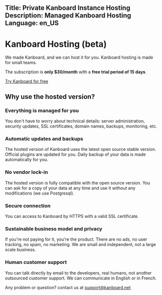 Title: Private Kanboard Instance Hosting
Description: Managed Kanboard Hosting
Language: en_US
---

Kanboard Hosting (beta)
================

We made Kanboard, and we can host it for you. Kanboard hosting is made for small teams.

The subscription is **only $30/month** with a **free trial period of 15 days**.

<p class="align-center">
    <a href="https://signup.kanboard.net/" class="btn btn-blue" id="subscribe-link">Try Kanboard for free</a>
</p>

Why use the hosted version?
---------------------------

### Everything is managed for you

You don't have to worry about technical details: server administration, security updates, SSL certificates, domain names, backups, monitoring, etc.

### Automatic updates and backups

The hosted version of Kanboard uses the latest open source stable version.
Official plugins are updated for you.
Daily backup of your data is made automatically for you.

### No vendor lock-in

The hosted version is fully compatible with the open source version. 
You can ask for a copy of your data at any time and use it without any modifications (we use Postgresql).

### Secure connection

You can access to Kanboard by HTTPS with a valid SSL certificate.

### Sustainable business model and privacy

If you're not paying for it, you're the product.
There are no ads, no user tracking, no spam, no marketing.
We are small and independent, not a large scale business.

### Human customer support

You can talk directly by email to the developers, real humans, not another outsourced customer support.
We can communicate in English or in French.

Any problem or question? contact us at [support@kanboard.net](mailto:support@kanboard.net)
